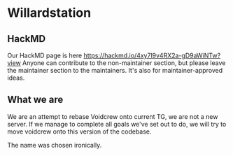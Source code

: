 # Willardstation

## HackMD

Our HackMD page is here https://hackmd.io/4xy7l9v4RX2a-gD9aWiNTw?view
Anyone can contribute to the non-maintainer section, but please leave the maintainer section to the maintainers. It's also for maintainer-approved ideas.

## What we are

We are an attempt to rebase Voidcrew onto current TG, we are not a new server. If we manage to complete all goals we've set out to do, we will try to move voidcrew onto this version of the codebase.

The name was chosen ironically.
